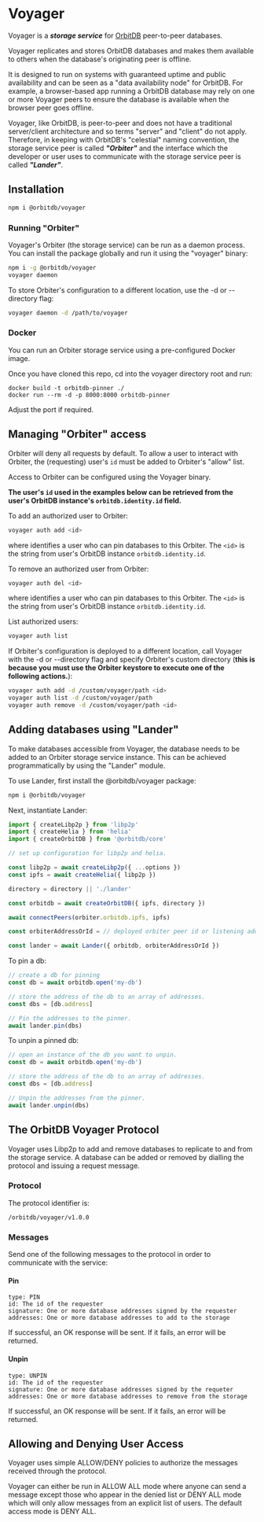 # Voyager

Voyager is a ***storage service*** for [OrbitDB](https://github.com/orbitdb/orbitdb) peer-to-peer databases.

Voyager replicates and stores OrbitDB databases and makes them available to others when the database's originating peer is offline.

It is designed to run on systems with guaranteed uptime and public availability and can be seen as a "data availability node" for OrbitDB. For example, a browser-based app running a OrbitDB database may rely on one or more Voyager peers to ensure the database is available when the browser peer goes offline.

Voyager, like OrbitDB, is peer-to-peer and does not have a traditional server/client architecture and so terms "server" and "client" do not apply. Therefore, in keeping with OrbitDB's "celestial" naming convention, the storage service peer is called ***"Orbiter"*** and the interface which the developer or user uses to communicate with the storage service peer is called ***"Lander"***.

## Installation

```sh
npm i @orbitdb/voyager
```

### Running "Orbiter"

Voyager's Orbiter (the storage service) can be run as a daemon process. You can install the package globally and run it using the "voyager" binary:

```sh
npm i -g @orbitdb/voyager
voyager daemon
```

To store Orbiter's configuration to a different location, use the -d or --directory flag:

```sh
voyager daemon -d /path/to/voyager
```

### Docker

You can run an Orbiter storage service using a pre-configured Docker image.

Once you have cloned this repo, cd into the voyager directory root and run:

```
docker build -t orbitdb-pinner ./
docker run --rm -d -p 8000:8000 orbitdb-pinner
```

Adjust the port if required.

## Managing "Orbiter" access

Orbiter will deny all requests by default. To allow a user to interact with Orbiter, the (requesting) user's `id` must be added to Orbiter's "allow" list.

Access to Orbiter can be configured using the Voyager binary.

**The user's `id` used in the examples below can be retrieved from the user's OrbitDB instance's `orbitdb.identity.id` field.**

To add an authorized user to Orbiter:

```sh
voyager auth add <id>
```

where <id> identifies a user who can pin databases to this Orbiter. The `<id>` is the string from user's OrbitDB instance `orbitdb.identity.id`.

To remove an authorized user from Orbiter:

```sh
voyager auth del <id>
```

where <id> identifies a user who can pin databases to this Orbiter. The `<id>` is the string from user's OrbitDB instance `orbitdb.identity.id`.

List authorized users:

```sh
voyager auth list
```

If Orbiter's configuration is deployed to a different location, call Voyager with the -d or --directory flag and specify Orbiter's custom directory (**this is because you must use the Orbiter keystore to execute one of the following actions.**):

```sh
voyager auth add -d /custom/voyager/path <id>
voyager auth list -d /custom/voyager/path
voyager auth remove -d /custom/voyager/path <id>
```

## Adding databases using "Lander"

To make databases accessible from Voyager, the database needs to be added to an Orbiter storage service instance. This can be achieved programmatically by using the "Lander" module.

To use Lander, first install the @orbitdb/voyager package:

```sh
npm i @orbitdb/voyager
```

Next, instantiate Lander:

```js
import { createLibp2p } from 'libp2p'
import { createHelia } from 'helia'
import { createOrbitDB } from '@orbitdb/core'

// set up configuration for libp2p and helia.

const libp2p = await createLibp2p({ ...options })
const ipfs = await createHelia({ libp2p })

directory = directory || './lander'

const orbitdb = await createOrbitDB({ ipfs, directory })

await connectPeers(orbiter.orbitdb.ipfs, ipfs)

const orbiterAddressOrId = // deployed orbiter peer id or listening address.

const lander = await Lander({ orbitdb, orbiterAddressOrId })
``` 

To pin a db:

```js
// create a db for pinning
const db = await orbitdb.open('my-db')

// store the address of the db to an array of addresses.
const dbs = [db.address]

// Pin the addresses to the pinner.
await lander.pin(dbs)
```

To unpin a pinned db:

```js
// open an instance of the db you want to unpin.
const db = await orbitdb.open('my-db')

// store the address of the db to an array of addresses.
const dbs = [db.address]

// Unpin the addresses from the pinner.
await lander.unpin(dbs)
```

## The OrbitDB Voyager Protocol

Voyager uses Libp2p to add and remove databases to replicate to and from the storage service. A database can be added or removed by dialling the protocol and issuing a request message.

### Protocol

The protocol identifier is:

```
/orbitdb/voyager/v1.0.0
```

### Messages

Send one of the following messages to the protocol in order to communicate with the service:

#### Pin

```
type: PIN
id: The id of the requester
signature: One or more database addresses signed by the requester
addresses: One or more database addresses to add to the storage 
```

If successful, an OK response will be sent. If it fails, an error will be returned.

#### Unpin

```
type: UNPIN
id: The id of the requester
signature: One or more database addresses signed by the requeter
addresses: One or more database addresses to remove from the storage
```

If successful, an OK response will be sent. If it fails, an error will be returned.

## Allowing and Denying User Access

Voyager uses simple ALLOW/DENY policies to authorize the messages received through the protocol.

Voyager can either be run in ALLOW ALL mode where anyone can send a message except those who appear in the denied list or DENY ALL mode which will only allow messages from an explicit list of users. The default access mode is DENY ALL.

